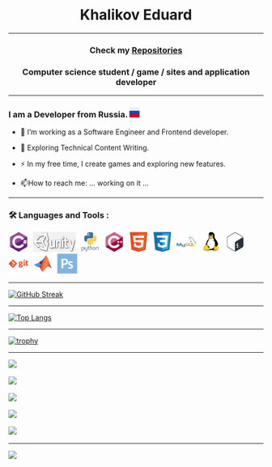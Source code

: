 <h1 align="center">Khalikov Eduard </h1>
  
  ---
  
<h3 align="center">Check my <a href="https://github.com/DyshaKhali?tab=repositories" target="_blank">Repositories</a></h3>
<h3 align="center">Computer science student / game / sites and application developer</h3>

  ---

### I am a Developer from Russia. <img src="https://github.com/DyshaKhali/DyshaKhali/blob/main/images/russia-icon.png" width="20"> 

- :telescope: I’m working as a Software Engineer and Frontend developer.

- :seedling: Exploring Technical Content Writing.

- :zap: In my free time, I create games and exploring new features.

- :mailbox:How to reach me: ... working on it ...

---

### :hammer_and_wrench: Languages and Tools :

<div>
  <img src="https://github.com/nelogeek/nelogeek/raw/main/images/pl/csharp-original.svg" title="C#" alt="C#" width="40" height="40"/>&nbsp;
  <img src="https://github.com/nelogeek/nelogeek/raw/main/images/pl/unity_w.png" width="85" height="40"/>&nbsp;
  <img src="https://github.com/nelogeek/nelogeek/raw/main/images/pl/python-original-wordmark.svg" width="40" height="40"/>&nbsp;
  <img src="https://github.com/nelogeek/nelogeek/raw/main/images/pl/cplusplus-original.svg" width="40" height="40"/>&nbsp;
  <img src="https://github.com/nelogeek/nelogeek/raw/main/images/pl/html5-original.svg" width="40" height="40"/>&nbsp;
  <img src="https://github.com/nelogeek/nelogeek/raw/main/images/pl/css3-original.svg" width="40" height="40"/>&nbsp;
  <img src="https://github.com/nelogeek/nelogeek/raw/main/images/pl/mysql-original-wordmark.svg" width="40" height="40"/>&nbsp;
  <img src="https://github.com/nelogeek/nelogeek/raw/main/images/pl/linux-original.svg" width="40" height="40"/>&nbsp;
  <img src="https://github.com/nelogeek/nelogeek/raw/main/images/pl/bash-original.svg" width="40" height="40"/>&nbsp;
  <img src="https://github.com/nelogeek/nelogeek/raw/main/images/pl/git-plain-wordmark.svg" width="40" height="40"/>&nbsp;
  <img src="https://github.com/nelogeek/nelogeek/raw/main/images/pl/matlab-original.svg" width="40" height="40"/>&nbsp;
  <img src="https://github.com/nelogeek/nelogeek/raw/main/images/pl/photoshop-plain.svg" width="40" height="40"/>&nbsp;
</div>

---

[![GitHub Streak](https://streak-stats.demolab.com?user=DyshaKhali&theme=dark&hide_border=true&mode=weekly)](https://git.io/streak-stats) 

---

[![Top Langs](https://github-readme-stats.vercel.app/api/top-langs/?username=DyshaKhali)](https://github.com/DyshaKhali/github-readme-stats)

---

[![trophy](https://github-profile-trophy.vercel.app/?username=DyshaKhali&theme=onedark)](https://github.com/DyshaKhali/github-profile-trophy)

---

![](https://github-profile-summary-cards.vercel.app/api/cards/profile-details?username=DyshaKhali&theme=solarized_dark)


![](https://github-profile-summary-cards.vercel.app/api/cards/most-commit-language?username=DyshaKhali&theme=solarized_dark)


![](https://github-profile-summary-cards.vercel.app/api/cards/repos-per-language?username=DyshaKhali&theme=solarized_dark)


![](https://github-profile-summary-cards.vercel.app/api/cards/stats?username=DyshaKhali&theme=solarized_dark)


![](https://github-profile-summary-cards.vercel.app/api/cards/productive-time?username=DyshaKhali&theme=solarized_dark)

---
![](https://komarev.com/ghpvc/?username=DyshaKhali)

